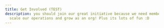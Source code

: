 ```yaml
---
title: Get Involved (TEST)
description: you should join our great initiative because we need members to
  scale our operations and grow as an org! Plus its lots of fun :D
---
```

